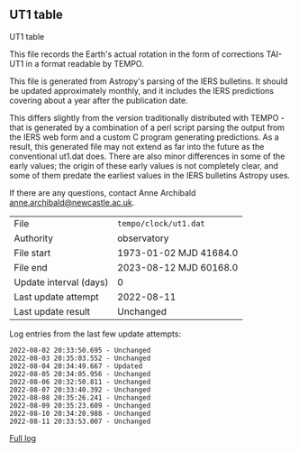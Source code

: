 
## UT1 table

UT1 table

This file records the Earth's actual rotation in the form of
corrections TAI-UT1 in a format readable by TEMPO.

This file is generated from Astropy's parsing of the IERS
bulletins. It should be updated approximately monthly, and it
includes the IERS predictions covering about a year after the
publication date.

This differs slightly from the version traditionally distributed
with TEMPO - that is generated by a combination of a perl script
parsing the output from the IERS web form and a custom C program
generating predictions. As a result, this generated file may not
extend as far into the future as the conventional ut1.dat does.
There are also minor differences in some of the early values; the
origin of these early values is not completely clear, and some of
them predate the earliest values in the IERS bulletins Astropy uses.

If there are any questions, contact Anne Archibald
<anne.archibald@newcastle.ac.uk>.

|     |     |
|:--- |:--- |
| File | `tempo/clock/ut1.dat` |
| Authority | observatory |
| File start | 1973-01-02 MJD 41684.0 |
| File end | 2023-08-12 MJD 60168.0 |
| Update interval (days) | 0 |
| Last update attempt | 2022-08-11 |
| Last update result | Unchanged |

Log entries from the last few update attempts:
```
2022-08-02 20:33:50.695 - Unchanged
2022-08-03 20:35:03.552 - Unchanged
2022-08-04 20:34:49.667 - Updated
2022-08-05 20:34:05.956 - Unchanged
2022-08-06 20:32:50.811 - Unchanged
2022-08-07 20:33:40.392 - Unchanged
2022-08-08 20:35:26.241 - Unchanged
2022-08-09 20:35:23.609 - Unchanged
2022-08-10 20:34:20.988 - Unchanged
2022-08-11 20:33:53.007 - Unchanged
```
[Full log](https://raw.githubusercontent.com/ipta/pulsar-clock-corrections/main/log/tempo/clock/ut1.dat.log)
